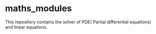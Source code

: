 # maths_modules

This repository contains the solver of PDE( Partial differential equations) and linear equations.

